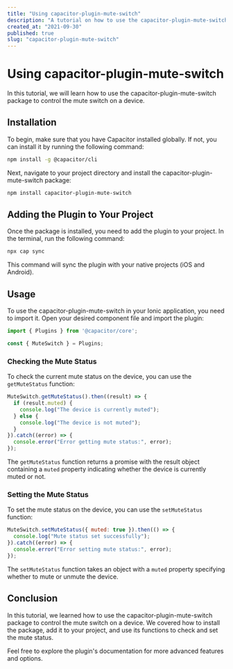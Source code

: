 ```yaml
---
title: "Using capacitor-plugin-mute-switch"
description: "A tutorial on how to use the capacitor-plugin-mute-switch package to control the mute switch on a device."
created_at: "2021-09-30"
published: true
slug: "capacitor-plugin-mute-switch"
---
```


# Using capacitor-plugin-mute-switch

In this tutorial, we will learn how to use the capacitor-plugin-mute-switch package to control the mute switch on a device.

## Installation

To begin, make sure that you have Capacitor installed globally. If not, you can install it by running the following command:

```bash
npm install -g @capacitor/cli
```

Next, navigate to your project directory and install the capacitor-plugin-mute-switch package:

```bash
npm install capacitor-plugin-mute-switch
```

## Adding the Plugin to Your Project

Once the package is installed, you need to add the plugin to your project. In the terminal, run the following command:

```bash
npx cap sync
```

This command will sync the plugin with your native projects (iOS and Android).

## Usage

To use the capacitor-plugin-mute-switch in your Ionic application, you need to import it. Open your desired component file and import the plugin:

```javascript
import { Plugins } from '@capacitor/core';

const { MuteSwitch } = Plugins;
```

### Checking the Mute Status

To check the current mute status on the device, you can use the `getMuteStatus` function:

```javascript
MuteSwitch.getMuteStatus().then((result) => {
  if (result.muted) {
    console.log("The device is currently muted");
  } else {
    console.log("The device is not muted");
  }
}).catch((error) => {
  console.error("Error getting mute status:", error);
});
```

The `getMuteStatus` function returns a promise with the result object containing a `muted` property indicating whether the device is currently muted or not.

### Setting the Mute Status

To set the mute status on the device, you can use the `setMuteStatus` function:

```javascript
MuteSwitch.setMuteStatus({ muted: true }).then(() => {
  console.log("Mute status set successfully");
}).catch((error) => {
  console.error("Error setting mute status:", error);
});
```

The `setMuteStatus` function takes an object with a `muted` property specifying whether to mute or unmute the device.

## Conclusion

In this tutorial, we learned how to use the capacitor-plugin-mute-switch package to control the mute switch on a device. We covered how to install the package, add it to your project, and use its functions to check and set the mute status.

Feel free to explore the plugin's documentation for more advanced features and options.